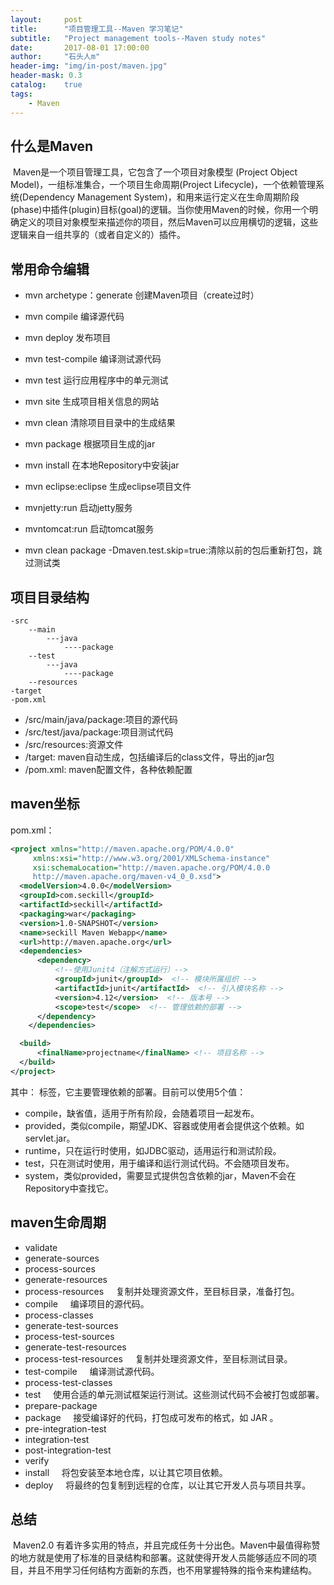 ```yaml
---
layout:     post
title:      "项目管理工具--Maven 学习笔记"
subtitle:   "Project management tools--Maven study notes"
date:       2017-08-01 17:00:00
author:     "石头人m"
header-img: "img/in-post/maven.jpg"
header-mask: 0.3
catalog:    true
tags:
    - Maven
---
```


## 什么是Maven

​	Maven是一个项目管理工具，它包含了一个项目对象模型 (Project Object Model)，一组标准集合，一个项目生命周期(Project Lifecycle)，一个依赖管理系统(Dependency Management System)，和用来运行定义在生命周期阶段(phase)中插件(plugin)目标(goal)的逻辑。当你使用Maven的时候，你用一个明确定义的项目对象模型来描述你的项目，然后Maven可以应用横切的逻辑，这些逻辑来自一组共享的（或者自定义的）插件。

## 常用命令编辑
- mvn archetype：generate 创建Maven项目（create过时）

- mvn compile 编译源代码
- mvn deploy 发布项目
- mvn test-compile 编译测试源代码
- mvn test 运行应用程序中的单元测试
- mvn site 生成项目相关信息的网站
- mvn clean 清除项目目录中的生成结果
- mvn package 根据项目生成的jar
- mvn install 在本地Repository中安装jar
- mvn eclipse:eclipse 生成eclipse项目文件
- mvnjetty:run 启动jetty服务
- mvntomcat:run 启动tomcat服务
- mvn clean package -Dmaven.test.skip=true:清除以前的包后重新打包，跳过测试类

## 项目目录结构

	-src
		--main
			---java
				----package
		--test
			---java
				----package
		--resources
	-target
	-pom.xml

- /src/main/java/package:项目的源代码
- /src/test/java/package:项目测试代码
- /src/resources:资源文件
- /target: maven自动生成，包括编译后的class文件，导出的jar包
- /pom.xml: maven配置文件，各种依赖配置

## maven坐标
pom.xml：
```xml
<project xmlns="http://maven.apache.org/POM/4.0.0"
     xmlns:xsi="http://www.w3.org/2001/XMLSchema-instance"
     xsi:schemaLocation="http://maven.apache.org/POM/4.0.0
     http://maven.apache.org/maven-v4_0_0.xsd">
  <modelVersion>4.0.0</modelVersion>
  <groupId>com.seckill</groupId>
  <artifactId>seckill</artifactId>
  <packaging>war</packaging>
  <version>1.0-SNAPSHOT</version>
  <name>seckill Maven Webapp</name>
  <url>http://maven.apache.org</url>
  <dependencies>
      <dependency>
          <!--使用Junit4（注解方式运行）-->
          <groupId>junit</groupId>  <!-- 模块所属组织 -->
          <artifactId>junit</artifactId>  <!-- 引入模块名称 -->
          <version>4.12</version>  <!-- 版本号 -->
          <scope>test</scope>  <!-- 管理依赖的部署 -->
      </dependency>
    </dependencies>

  <build>
      <finalName>projectname</finalName> <!-- 项目名称 -->
  </build>
</project>
```
其中：<scope> </scope> 标签，它主要管理依赖的部署。目前<scope>可以使用5个值： 

* compile，缺省值，适用于所有阶段，会随着项目一起发布。 
* provided，类似compile，期望JDK、容器或使用者会提供这个依赖。如servlet.jar。 
* runtime，只在运行时使用，如JDBC驱动，适用运行和测试阶段。 
* test，只在测试时使用，用于编译和运行测试代码。不会随项目发布。 
* system，类似provided，需要显式提供包含依赖的jar，Maven不会在Repository中查找它。 


## maven生命周期

- validate
- generate-sources
- process-sources
- generate-resources
- process-resources     复制并处理资源文件，至目标目录，准备打包。
- compile     编译项目的源代码。
- process-classes
- generate-test-sources 
- process-test-sources 
- generate-test-resources
- process-test-resources     复制并处理资源文件，至目标测试目录。
- test-compile     编译测试源代码。
- process-test-classes
- test     使用合适的单元测试框架运行测试。这些测试代码不会被打包或部署。
- prepare-package
- package     接受编译好的代码，打包成可发布的格式，如 JAR 。
- pre-integration-test
- integration-test
- post-integration-test
- verify
- install     将包安装至本地仓库，以让其它项目依赖。
- deploy     将最终的包复制到远程的仓库，以让其它开发人员与项目共享。


## 总结
​	Maven2.0 有着许多实用的特点，并且完成任务十分出色。Maven中最值得称赞的地方就是使用了标准的目录结构和部署。这就使得开发人员能够适应不同的项目，并且不用学习任何结构方面新的东西，也不用掌握特殊的指令来构建结构。